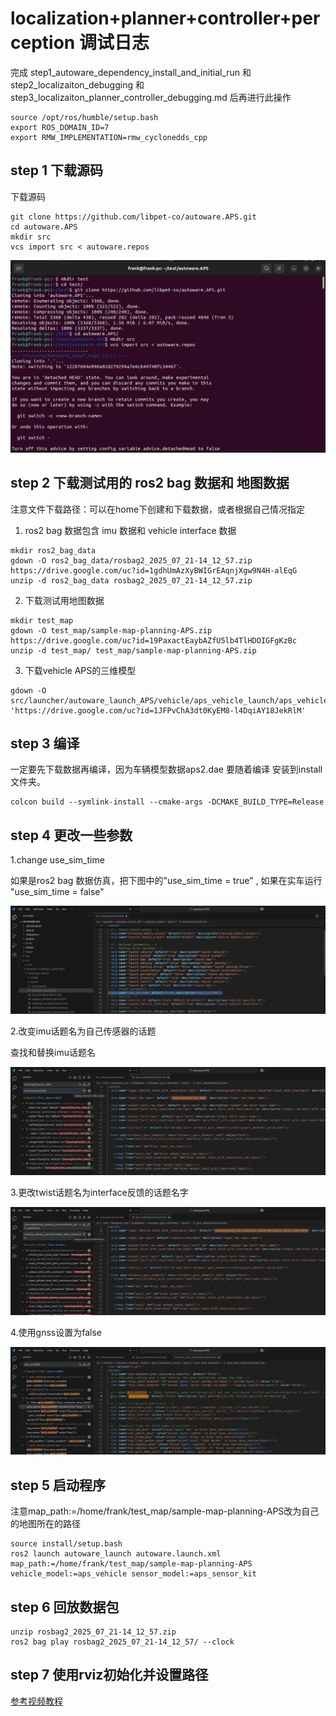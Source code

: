 # localization+planner+controller+perception 调试日志

完成 step1_autoware_dependency_install_and_initial_run 和 step2_localizaiton_debugging 和 step3_localizaiton_planner_controller_debugging.md 后再进行此操作

```
source /opt/ros/humble/setup.bash
export ROS_DOMAIN_ID=7
export RMW_IMPLEMENTATION=rmw_cyclonedds_cpp
```

## step 1 下载源码

下载源码

```
git clone https://github.com/libpet-co/autoware.APS.git
cd autoware.APS
mkdir src
vcs import src < autoware.repos
```
![alt text](docs/image.png)

## step 2 下载测试用的 ros2 bag 数据和 地图数据

注意文件下载路径：可以在home下创建和下载数据，或者根据自己情况指定

1. ros2 bag 数据包含 imu 数据和 vehicle interface 数据
```
mkdir ros2_bag_data
gdown -O ros2_bag_data/rosbag2_2025_07_21-14_12_57.zip https://drive.google.com/uc?id=1gdhUmAzXyBWIGrEAqnjXgw9N4H-alEqG
unzip -d ros2_bag_data rosbag2_2025_07_21-14_12_57.zip
```
2. 下载测试用地图数据

```
mkdir test_map
gdown -O test_map/sample-map-planning-APS.zip https://drive.google.com/uc?id=19PaxactEaybAZfU5lb4TlHDOIGFgKzBc
unzip -d test_map/ test_map/sample-map-planning-APS.zip
```
3. 下载vehicle APS的三维模型
```
gdown -O src/launcher/autoware_launch_APS/vehicle/aps_vehicle_launch/aps_vehicle_description/mesh/aps2.dae  'https://drive.google.com/uc?id=1JFPvChA3dt0KyEM8-l4DqiAY18JekRlM'
```
## step 3 编译

一定要先下载数据再编译，因为车辆模型数据aps2.dae 要随着编译 安装到install文件夹。

```
colcon build --symlink-install --cmake-args -DCMAKE_BUILD_TYPE=Release
```
## step 4 更改一些参数

1.change use_sim_time

如果是ros2 bag 数据仿真，把下图中的"use_sim_time = true" , 如果在实车运行 "use_sim_time = false"  

![alt text](<docs/Screenshot from 2025-07-22 20-38-17.png>)

2.改变imu话题名为自己传感器的话题 

查找和替换imu话题名

![alt text](docs/change_imu_topic.png)

3.更改twist话题名为interface反馈的话题名字

![alt text](docs/change_twist_name.png)

4.使用gnss设置为false

![alt text](docs/change_gnss_enabled.png)

## step 5 启动程序

注意map_path:=/home/frank/test_map/sample-map-planning-APS改为自己的地图所在的路径

```
source install/setup.bash
ros2 launch autoware_launch autoware.launch.xml map_path:=/home/frank/test_map/sample-map-planning-APS vehicle_model:=aps_vehicle sensor_model:=aps_sensor_kit
```

## step 6 回放数据包

```
unzip rosbag2_2025_07_21-14_12_57.zip 
ros2 bag play rosbag2_2025_07_21-14_12_57/ --clock
```

## step 7 使用rviz初始化并设置路径

[参考视频教程](https://drive.google.com/file/d/1x6FAHwasYiO8vMzH_WgQzLgChDYvk236/view?usp=sharing)